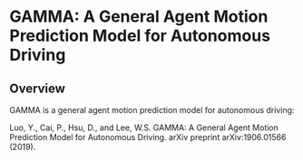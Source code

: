# GAMMA: A General Agent Motion Prediction Model for Autonomous Driving
## Overview
GAMMA is a general agent motion prediction model for autonomous driving:

Luo, Y., Cai, P., Hsu, D., and Lee, W.S. GAMMA: A General Agent Motion Prediction Model for Autonomous Driving. arXiv preprint arXiv:1906.01566 (2019).
